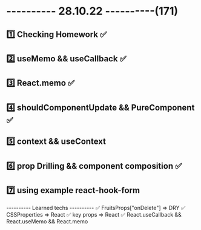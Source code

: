 # ---------- 28.10.22 ----------(171)

## 1️⃣ Checking Homework ✅

## 2️⃣ useMemo && useCallback ✅

## 3️⃣ React.memo ✅

## 4️⃣ shouldComponentUpdate && PureComponent ✅

## 5️⃣ context && useContext

## 6️⃣ prop Drilling && component composition ✅

## 7️⃣ using example react-hook-form

---------- Learned techs ----------
✅ FruitsProps["onDelete"] => DRY
✅ CSSProperties => React
✅ key props => React
✅ React.useCallback && React.useMemo && React.memo
